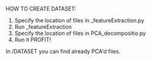 HOW TO CREATE DATASET:

1) Specify the location of files in _featureExtraction.py
2) Run _featureExtraction
3) Specify the location of files in PCA_decompositio.py
4) Run it 
PROFIT!

In /DATASET you can find already PCA'd files.